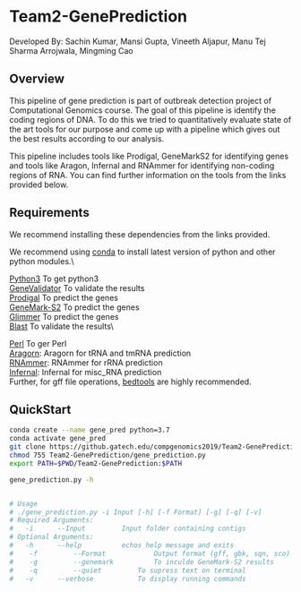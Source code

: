 # Team2-GenePrediction
Developed By: Sachin Kumar, Mansi Gupta, Vineeth Aljapur, Manu Tej Sharma Arrojwala, Mingming Cao

## Overview
This pipeline of gene prediction is part of outbreak detection project of Computational Genomics course. The goal of this pipeline is identify the coding regions of DNA. To do this we tried to quantitatively evaluate state of the art tools for our purpose and come up with a pipeline which gives out the best results according to our analysis.

This pipeline includes tools like Prodigal, GeneMarkS2 for identifying genes and tools like Aragon, Infernal and RNAmmer for identifying non-coding regions of RNA. You can find further information on the tools from the links provided below.

## Requirements
We recommend installing these dependencies from the links provided.

We recommend using [conda](https://conda.io/en/latest/) to install latest version of  python and other python modules.\

[Python3](https://www.python.org/downloads/release/python-372/) To get python3 \
[GeneValidator](https://genevalidator.wurmlab.com/) To validate the results \
[Prodigal](https://github.com/hyattpd/Prodigal) To predict the genes \
[GeneMark-S2](http://exon.gatech.edu/GeneMark/license_download.cgi) To predict the genes \
[Glimmer](https://ccb.jhu.edu/software/glimmer/) To predict the genes \
[Blast](https://blast.ncbi.nlm.nih.gov/Blast.cgi?CMD=Web&PAGE_TYPE=BlastDocs&DOC_TYPE=Download) To validate the results\

[Perl](https://www.perl.org/get.html) To ger Perl  \
[Aragorn](https://github.com/TheSEED/aragorn): Aragorn for tRNA and tmRNA prediction \
[RNAmmer](http://www.cbs.dtu.dk/cgi-bin/sw_request?rnammer): RNAmmer for rRNA prediction \
[Infernal](http://eddylab.org/infernal/): Infernal for misc_RNA prediction \
Further, for gff file operations, [bedtools](https://github.com/arq5x/bedtools2/releases) are highly recommended.



## QuickStart
```bash
conda create --name gene_pred python=3.7
conda activate gene_pred
git clone https://github.gatech.edu/compgenomics2019/Team2-GenePrediction
chmod 755 Team2-GenePrediction/gene_prediction.py
export PATH=$PWD/Team2-GenePrediction:$PATH

gene_prediction.py -h


# Usage
# ./gene_prediction.py -i Input [-h] [-f Format] [-g] [-q] [-v]
# Required Arguments:
# 	-i 		--Input			Input folder containing contigs
# Optional Arguments:
# 	-h 		--help			echos help message and exits
#	 -f 		--Format			Output format (gff, gbk, sqn, sco)
#	 -g 		--genemark			To inculde GeneMark-S2 results
#	 -q 		--quiet			To supress text on terminal
# 	-v 		--verbose			To display running commands
```
